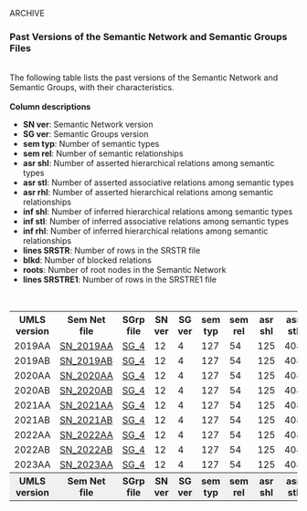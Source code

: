 <!DOCTYPE html>
<html lang="en">
<head><meta http-equiv="Content-Type" content="text/html; charset=UTF-8">
  <meta name="viewport" content="width=device-width, initial-scale=1">
</head>
  
<body>
<p>ARCHIVE</p>

<h3>Past Versions of the Semantic Network and Semantic Groups Files</h3>
<br>The following table lists the past versions of the Semantic Network and Semantic Groups, with their characteristics. <br><br><strong>Column descriptions</strong><br>
<ul>
<li><strong>SN ver</strong>: Semantic Network version</li>
<li><strong>SG ver</strong>: Semantic Groups version</li>
<li><strong>sem typ</strong>: Number of semantic types</li>
<li><strong>sem rel</strong>: Number of semantic relationships</li>
<li><strong>asr shl</strong>: Number of asserted hierarchical relations among semantic types</li>
<li><strong>asr stl</strong>: Number of asserted associative relations among semantic types</li>
<li><strong>asr rhl</strong>: Number of asserted hierarchical relations among semantic relationships</li>
<li><strong>inf shl</strong>: Number of inferred hierarchical relations among semantic types</li>
<li><strong>inf stl</strong>: Number of inferred associative relations among semantic types</li>
<li><strong>inf rhl</strong>: Number of inferred hierarchical relations among semantic relationships</li>
<li><strong>lines SRSTR</strong>: Number of rows in the SRSTR file</li>
<li><strong>blkd</strong>: Number of blocked relations</li>
<li><strong>roots</strong>: Number of root nodes in the Semantic Network</li>
<li><strong>lines SRSTRE1</strong>: Number of rows in the SRSTRE1 file</li>
</ul>
<br>

<table>
<tr>
<th>UMLS version</th>
<th>Sem Net file</th>
<th>SGrp file</th>
<th>SN ver</th>
<th>SG ver</th>
<th>sem typ</th>
<th>sem rel</th>
<th>asr shl</th>
<th>asr stl</th>
<th>asr rhl</th>
<th>inf shl</th>
<th>inf stl</th>
<th>inf rhl</th>
<th>lines SRSTR</th>
<th>blkd</th>
<th>roots</th>
<th>lines SRSTRE1</th>
</tr>

<tr>
<td>2019AA</td>
<td><a href="2019AA.tgz"> SN_2019AA</a></td>
<td><a href="SemGroups-v04.txt"> SG_4</a></td>
<td>12</td>
<td>4</td>
<td>127</td>
<td>54</td>
<td>125</td>
<td>408</td>
<td>52</td>
<td>464</td>
<td>5641</td>
<td>112</td>
<td>597</td>
<td>8</td>
<td>4</td>
<td>6217</td>
</tr>
<tr>
<td>2019AB</td>
<td><a href="2019AB.tgz"> SN_2019AB</a></td>
<td><a href="SemGroups-v04.txt"> SG_4</a></td>
<td>12</td>
<td>4</td>
<td>127</td>
<td>54</td>
<td>125</td>
<td>408</td>
<td>52</td>
<td>464</td>
<td>5641</td>
<td>112</td>
<td>597</td>
<td>8</td>
<td>4</td>
<td>6217</td>
</tr>
<tr>
<td>2020AA</td>
<td><a href="sn_archive/2020AA.tgz"> SN_2020AA</a></td>
<td><a href="sg_archive/SemGroups-v04.txt"> SG_4</a></td>
<td>12</td>
<td>4</td>
<td>127</td>
<td>54</td>
<td>125</td>
<td>408</td>
<td>52</td>
<td>464</td>
<td>5641</td>
<td>112</td>
<td>597</td>
<td>8</td>
<td>4</td>
<td>6217</td>
</tr>

<tr>
<td>2020AB</td>
<td><a href="sn_archive/2020AB.tgz"> SN_2020AB</a></td>
<td><a href="SemGroups-v04.txt"> SG_4</a></td>
<td>12</td>
<td>4</td>
<td>127</td>
<td>54</td>
<td>125</td>
<td>408</td>
<td>52</td>
<td>464</td>
<td>5641</td>
<td>112</td>
<td>597</td>
<td>8</td>
<td>4</td>
<td>6217</td>
</tr>

<tr>
<td>2021AA</td>
<td><a href="2021AA.tgz"> SN_2021AA</a></td>
<td><a href="SemGroups-v04.txt"> SG_4</a></td>
<td>12</td>
<td>4</td>
<td>127</td>
<td>54</td>
<td>125</td>
<td>408</td>
<td>52</td>
<td>464</td>
<td>5641</td>
<td>112</td>
<td>597</td>
<td>8</td>
<td>4</td>
<td>6217</td>
</tr>

<tr>
<td>2021AB</td>
<td><a href="2021AB.tgz"> SN_2021AB</a></td>
<td><a href="SemGroups-v04.txt"> SG_4</a></td>
<td>12</td>
<td>4</td>
<td>127</td>
<td>54</td>
<td>125</td>
<td>408</td>
<td>52</td>
<td>464</td>
<td>5641</td>
<td>112</td>
<td>597</td>
<td>8</td>
<td>4</td>
<td>6217</td>
</tr>

<tr>
<td>2022AA</td>
<td><a href="2022AA.tgz"> SN_2022AA</a></td>
<td><a href="SemGroups-v04.txt"> SG_4</a></td>
<td>12</td>
<td>4</td>
<td>127</td>
<td>54</td>
<td>125</td>
<td>408</td>
<td>52</td>
<td>464</td>
<td>5641</td>
<td>112</td>
<td>597</td>
<td>8</td>
<td>4</td>
<td>6217</td>
</tr>

<tr>
<td>2022AB</td>
<td><a href="2022AB.tgz"> SN_2022AB</a></td>
<td><a href="SemGroups-v04.txt"> SG_4</a></td>
<td>12</td>
<td>4</td>
<td>127</td>
<td>54</td>
<td>125</td>
<td>408</td>
<td>52</td>
<td>464</td>
<td>5641</td>
<td>112</td>
<td>597</td>
<td>8</td>
<td>4</td>
<td>6217</td>
</tr>

<tr>
<td>2023AA</td>
<td><a href="2023AA.tgz"> SN_2023AA</a></td>
<td><a href="SemGroups-v04.txt"> SG_4</a></td>
<td>12</td>
<td>4</td>
<td>127</td>
<td>54</td>
<td>125</td>
<td>408</td>
<td>52</td>
<td>464</td>
<td>5641</td>
<td>112</td>
<td>597</td>
<td>8</td>
<td>4</td>
<td>6217</td>
</tr>

<tr>
<th style="background-color: #f0f0f0;"><strong>UMLS version</strong></th>
<th style="background-color: #f0f0f0;"><strong>Sem Net file</strong></th>
<th style="background-color: #f0f0f0;"><strong>SGrp file</strong></th>
<th style="background-color: #f0f0f0;"><strong>SN ver</strong></th>
<th style="background-color: #f0f0f0;"><strong>SG ver</strong></th>
<th style="background-color: #f0f0f0;"><strong>sem typ</strong></th>
<th style="background-color: #f0f0f0;"><strong>sem rel</strong></th>
<th style="background-color: #f0f0f0;"><strong>asr shl</strong></th>
<th style="background-color: #f0f0f0;"><strong>asr stl</strong></th>
<th style="background-color: #f0f0f0;"><strong>asr rhl</strong></th>
<th style="background-color: #f0f0f0;"><strong>inf shl</strong></th>
<th style="background-color: #f0f0f0;"><strong>inf stl</strong></th>
<th style="background-color: #f0f0f0;"><strong>inf rhl</strong></th>
<th style="background-color: #f0f0f0;"><strong>lines SRSTR</strong></th>
<th style="background-color: #f0f0f0;"><strong>blkd</strong></th>
<th style="background-color: #f0f0f0;"><strong>roots</strong></th>
<th style="background-color: #f0f0f0;"><strong>lines SRSTRE1</strong></th>
</tr>
</table>
</body></html>
